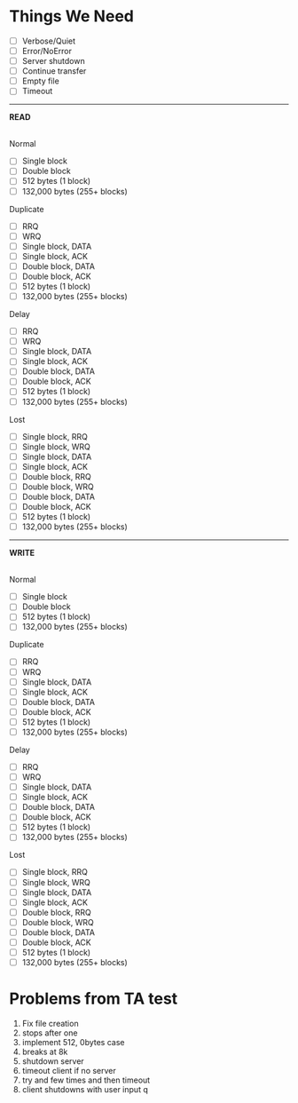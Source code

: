# Things We Need

- [ ] Verbose/Quiet
- [ ] Error/NoError
- [ ] Server shutdown
- [ ] Continue transfer
- [ ] Empty file
- [ ] Timeout

<hr>

<b> READ </b><br><br>

Normal <br>
- [ ] Single block
- [ ] Double block
- [ ] 512 bytes (1 block)
- [ ] 132,000 bytes (255+ blocks)

Duplicate <br>
- [ ] RRQ
- [ ] WRQ
- [ ] Single block, DATA
- [ ] Single block, ACK
- [ ] Double block, DATA
- [ ] Double block, ACK
- [ ] 512 bytes (1 block)
- [ ] 132,000 bytes (255+ blocks)

Delay <br>
- [ ] RRQ
- [ ] WRQ
- [ ] Single block, DATA
- [ ] Single block, ACK
- [ ] Double block, DATA
- [ ] Double block, ACK
- [ ] 512 bytes (1 block)
- [ ] 132,000 bytes (255+ blocks)

Lost <br>
- [ ] Single block, RRQ
- [ ] Single block, WRQ
- [ ] Single block, DATA
- [ ] Single block, ACK
- [ ] Double block, RRQ
- [ ] Double block, WRQ
- [ ] Double block, DATA
- [ ] Double block, ACK
- [ ] 512 bytes (1 block)
- [ ] 132,000 bytes (255+ blocks)

<hr>

<b> WRITE </b><br><br>

Normal <br>
- [ ] Single block
- [ ] Double block
- [ ] 512 bytes (1 block)
- [ ] 132,000 bytes (255+ blocks)

Duplicate <br>
- [ ] RRQ
- [ ] WRQ
- [ ] Single block, DATA
- [ ] Single block, ACK
- [ ] Double block, DATA
- [ ] Double block, ACK
- [ ] 512 bytes (1 block)
- [ ] 132,000 bytes (255+ blocks)

Delay <br>
- [ ] RRQ
- [ ] WRQ
- [ ] Single block, DATA
- [ ] Single block, ACK
- [ ] Double block, DATA
- [ ] Double block, ACK
- [ ] 512 bytes (1 block)
- [ ] 132,000 bytes (255+ blocks)

Lost <br>
- [ ] Single block, RRQ
- [ ] Single block, WRQ
- [ ] Single block, DATA
- [ ] Single block, ACK
- [ ] Double block, RRQ
- [ ] Double block, WRQ
- [ ] Double block, DATA
- [ ] Double block, ACK
- [ ] 512 bytes (1 block)
- [ ] 132,000 bytes (255+ blocks)

# Problems from TA test

1. Fix file creation
2. stops after one
3. implement 512, 0bytes case
4. breaks at 8k
5. shutdown server
6. timeout client if no server
7. try and few times and then timeout
8. client shutdowns with user input q
